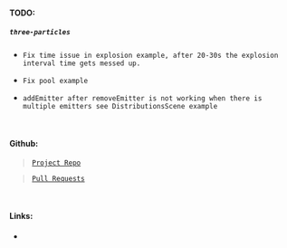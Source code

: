 #### **TODO:**

##### **`three-particles`**

-   `Fix time issue in explosion example, after 20-30s the explosion interval time gets messed up.`

-   `Fix pool example`

-   `addEmitter after removeEmitter is not working when there is multiple emitters see DistributionsScene example`

</br>

#### **Github:**

> [`Project Repo`](https://github.com/armathai/particles3d)

> [`Pull Requests`](https://github.com/armathai/particles3d/pulls)

</br>

#### **Links:**

-
